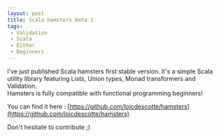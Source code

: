 ```yaml
---
layout: post
title: Scala hamsters Beta 1
tags:
 - Validation
 - Scala
 - Either
 - Beginners
---
```


I've just published Scala hamsters first stable version. It's a simple Scala utility library featuring Lists, Union types, Monad transformers and Validation.  
Hamsters is fully compatible with functional programming beginners!

You can find it here : [https://github.com/loicdescotte/hamsters](https://github.com/loicdescotte/hamsters)

Don't hesitate to contribute ;)
